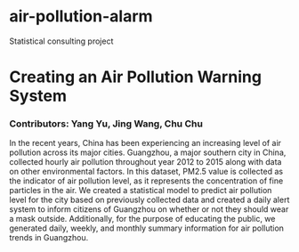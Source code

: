 # air-pollution-alarm
Statistical consulting project 

# Creating an Air Pollution Warning System
### Contributors: Yang Yu, Jing Wang, Chu Chu

In the recent years, China has been experiencing an increasing level of air pollution across its major cities. Guangzhou, a major southern city in China, collected hourly air pollution throughout year 2012 to 2015 along with data on other environmental factors. In this dataset, PM2.5 value is collected as the indicator of air pollution level, as it represents the concentration of fine particles in the air. We created a statistical model to predict air pollution level for the city based on previously collected data and created a daily alert system to inform citizens of Guangzhou on whether or not they should wear a mask outside. Additionally, for the purpose of educating the public, we generated daily, weekly, and monthly summary information for air pollution trends in Guangzhou.
